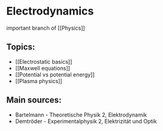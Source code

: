 # Electrodynamics
important branch of [[Physics]]


## Topics:
- [[Electrostatic basics]]
- [[Maxwell equations]]
- [[Potential vs potential energy]]
- [[Plasma physics]]


## Main sources:
- Bartelmann - Theoretische Physik 2, Elektrodynamik
- Demtröder - Experimentalphysik 2, Elektrizität und Optik